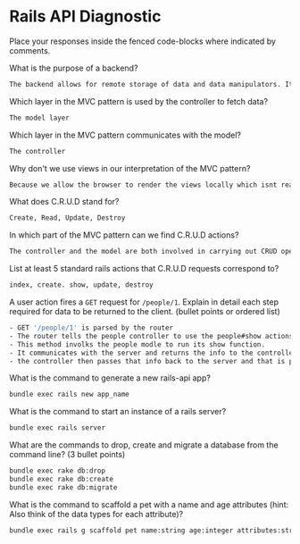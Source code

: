 # Rails API Diagnostic

Place your responses inside the fenced code-blocks where indicated by comments.

What is the purpose of a backend?

```bash
The backend allows for remote storage of data and data manipulators. It also helps make pages run faster by doing a lot of the computational processes remotely and returning the relavent info to the front end.
```

Which layer in the MVC pattern is used by the controller to fetch data?

```bash
The model layer
```

Which layer in the MVC pattern communicates with the model?

```bash
The controller
```

Why don't we use views in our interpretation of the MVC pattern?

```bash
Because we allow the browser to render the views locally which isnt really heavy enough for it to make that great of a difference.
```

What does C.R.U.D stand for?

```bash
Create, Read, Update, Destroy
```

In which part of the MVC pattern can we find C.R.U.D actions?

```bash
The controller and the model are both involved in carrying out CRUD operations but the controller is responsible for issuing CRUD commands
```

List at least 5 standard rails actions that C.R.U.D requests correspond to?

```bash
index, create. show, update, destroy
```

A user action fires a `GET` request for `/people/1`. Explain in detail each step
required for data to be returned to the client. (bullet points or ordered list)

```bash
- GET '/people/1' is parsed by the router
- The router tells the people controller to use the people#show actions
- This method involks the people modle to run its show function.
- It communicates with the server and returns the info to the controller
- the controller then passes that info back to the server and that is passes back to the client.
```

What is the command to generate a new rails-api app?

```bash
bundle exec rails new app_name
```

What is the command to start an instance of a rails server?

```bash
bundle exec rails server
```

What are the commands to drop, create and migrate a database from the command
line? (3 bullet points)

```bash
bundle exec rake db:drop
bundle exec rake db:create
bundle exec rake db:migrate
```

What is the command to scaffold a pet with a name and age attributes (hint:
Also think of the data types for each attribute)?

```bash
bundle exec rails g scaffold pet name:string age:integer attributes:string
```
